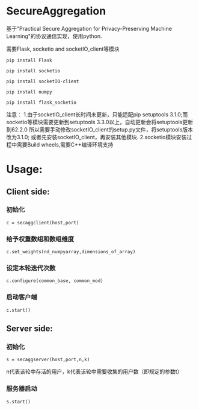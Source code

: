 # SecureAggregation

基于"Practical Secure Aggregation for Privacy-Preserving Machine Learning"的协议通信实现，使用python.

需要Flask, socketio and socketIO_client等模块

`pip install Flask`

`pip install socketio`

`pip install socketIO-client`

`pip install numpy`

`pip install flask_socketio`

注意：
1.由于socketIO_client长时间未更新，只能适配pip setuptools 3.1.0;而socketio等模块需要更新到setuptools 3.3.0以上，自动更新会将setuptools更新到62.2.0
所以需要手动修改socketIO_client的setup.py文件，将setuptools版本改为3.1.0;
或者先安装socketIO_client，再安装其他模块.
2.socketio模块安装过程中需要Build wheels,需要C++编译环境支持


# Usage:
## Client side:
### 初始化

`c = secaggclient(host,port)`

### 给予权重数组和数组维度

`c.set_weights(nd_numpyarray,dimensions_of_array)`

### 设定本轮迭代次数

`c.configure(common_base, common_mod)`

### 启动客户端

`c.start()`

## Server side:
### 初始化

`s = secaggserver(host,port,n,k)`

n代表该轮中存活的用户，k代表该轮中需要收集的用户数（即规定的参数t）

### 服务器启动

`s.start()`
